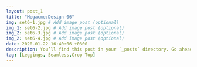 ```yaml
---
layout: post_1
title: "Megacme:Design 06"
img: set6-1.jpg # Add image post (optional)
img_1: set6-2.jpg # Add image post (optional)
img_2: set6-3.jpg # Add image post (optional)
img_2: set6-4.jpg # Add image post (optional)
date: 2020-01-22 16:40:06 +0300
description: You’ll find this post in your `_posts` directory. Go ahead and edit it and re-build the site to see your changes. # Add post description (optional)
tag: [Leggings, Seamless,Crop Top]
---
```


